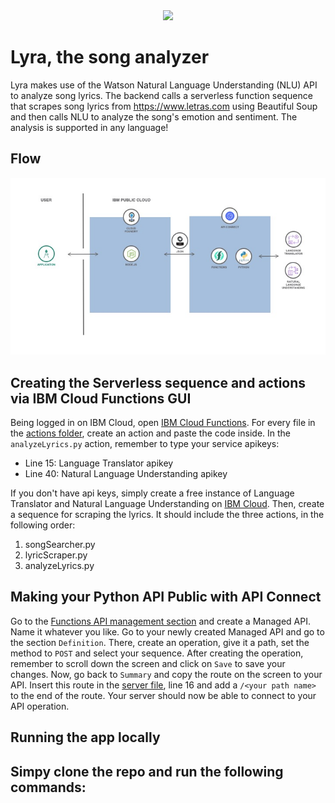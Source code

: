 <div align="center">
<a href="https://cloud.ibm.com">
<img src="https://img.shields.io/badge/IBM%20Cloud-powered-blue.svg" />
</a>
</div>

# Lyra, the song analyzer

Lyra makes use of the Watson Natural Language Understanding (NLU) API to analyze song lyrics. The backend calls a serverless function sequence that scrapes song lyrics from https://www.letras.com using Beautiful Soup and then calls NLU to analyze the song's emotion and sentiment. The analysis is supported in any language!

<!-- ## Index

* [1. Run local](#1-introdução)
* [2. Deploy](#2-deploy) -->

## Flow
![flow](doc/source/images/flow.jpg)

## Creating the Serverless sequence and actions via IBM Cloud Functions GUI

Being logged in on IBM Cloud, open [IBM Cloud Functions](https://cloud.ibm.com/functions/actions). For every file in the [actions folder](./doc/source/actions), create an action and paste the code inside. In the `analyzeLyrics.py` action, remember to type your service apikeys:
- Line 15: Language Translator apikey
- Line 40: Natural Language Understanding apikey

If you don't have api keys, simply create a free instance of Language Translator and Natural Language Understanding on [IBM Cloud](https://cloud.ibm.com/). Then, create a sequence for scraping the lyrics. It should include the three actions, in the following order:
1. songSearcher.py
2. lyricScraper.py
3. analyzeLyrics.py

## Making your Python API Public with API Connect
Go to the [Functions API management section](https://cloud.ibm.com/functions/apimanagement) and create a Managed API. Name it whatever you like. Go to your newly created Managed API and go to the section `Definition`. There, create an operation, give it a path, set the method to `POST` and select your sequence. After creating the operation, remember to scroll down the screen and click on `Save` to save your changes. Now, go back to `Summary` and copy the route on the screen to your API. Insert this route in the [server file](./server/server.js), line 16 and add a `/<your path name>` to the end of the route. Your server should now be able to connect to your API operation.

## Running the app locally
Simpy clone the repo and run the following commands:
- 